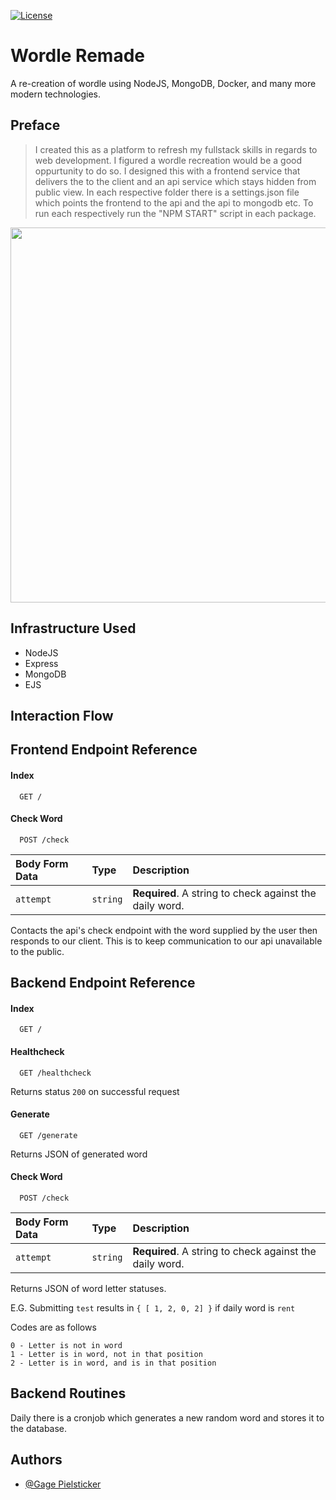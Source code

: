  [![License](https://img.shields.io/badge/license-MIT-green)](https://github.com/JamesPielstickerPortfolio/Wordle-Remade/blob/master/LICENSE.md)
# Wordle Remade

A re-creation of wordle using NodeJS, MongoDB, Docker, and many more modern technologies.

## Preface
> I created this as a platform to refresh my fullstack skills in regards to web development. I figured a wordle recreation would be a good oppurtunity to do so. I designed this with a frontend service that delivers the to the client and an api service which stays hidden from public view. In each respective folder there is a settings.json file which points the frontend to the api and the api to mongodb etc. To run each respectively run the "NPM START" script in each package.

<img src="https://i.imgur.com/WCTo9I7.gif" width="600"/>

## Infrastructure Used
- NodeJS
- Express
- MongoDB
- EJS

## Interaction Flow

## Frontend Endpoint Reference

#### Index

```http
  GET /
```

#### Check Word

```http
  POST /check
```

| Body Form Data | Type     | Description                |
| :-------- | :------- | :------------------------- |
| `attempt` | `string` | **Required**. A string to check against the daily word. |

Contacts the api's check endpoint with the word supplied by the user then responds to our client. This is to keep communication to our api unavailable to the public.


## Backend Endpoint Reference

#### Index

```http
  GET /
```

#### Healthcheck

```http
  GET /healthcheck
```
Returns status `200` on successful request

#### Generate

```http
  GET /generate
```
Returns JSON of generated word

#### Check Word

```http
  POST /check
```

| Body Form Data | Type     | Description                |
| :-------- | :------- | :------------------------- |
| `attempt` | `string` | **Required**. A string to check against the daily word. |

Returns JSON of word letter statuses.

E.G. Submitting `test` results in `{ [ 1, 2, 0, 2] }` if daily word is `rent`

Codes are as follows
```
0 - Letter is not in word
1 - Letter is in word, not in that position
2 - Letter is in word, and is in that position
```

## Backend Routines
Daily there is a cronjob which generates a new random word and stores it to the database.


## Authors

- [@Gage Pielsticker](https://github.com/GagePielsticker)

